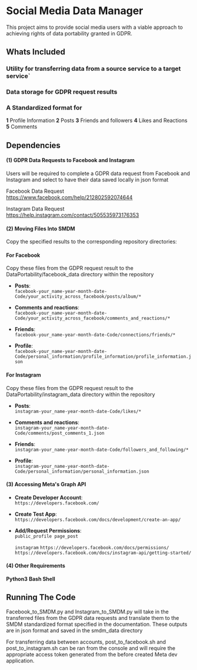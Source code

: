 # Social Media Data Manager  

This project aims to provide social media users with a viable approach to achieving rights of data portability granted in GDPR.

## Whats Included

### Utility for transferring data from a source service to a target service`

### Data storage for GDPR request results

### A Standardized format for 
**1** Profile Information
**2** Posts
**3** Friends and followers
**4** Likes and Reactions
**5** Comments


## Dependencies

#### (1) GDPR Data Requests to Facebook and Instagram
Users will be required to complete a GDPR data request from Facebook and Instagram and select to have their data saved locally in json format

Facebook Data Request
https://www.facebook.com/help/212802592074644

Instagram Data Request
https://help.instagram.com/contact/505535973176353

#### (2) Moving Files Into SMDM

Copy the specified results to the corresponding repository directories:

#### For Facebook
Copy these files from the GDPR request result to the DataPortability/facebook_data directory within the repository 

- **Posts**:  
  `facebook-your_name-year-month-date-Code/your_activity_across_facebook/posts/album/*`

- **Comments and reactions**:  
  `facebook-your_name-year-month-date-Code/your_activity_across_facebook/comments_and_reactions/*`

- **Friends**:  
  `facebook-your_name-year-month-date-Code/connections/friends/*`

- **Profile**:  
  `facebook-your_name-year-month-date-Code/personal_information/profile_information/profile_information.json`

#### For Instagram
Copy these files from the GDPR request result to the DataPortability/instagram_data directory within the repository 

- **Posts**:  
  `instagram-your_name-year-month-date-Code/likes/*`

- **Comments and reactions**:  
  `instagram-your_name-year-month-date-Code/comments/post_comments_1.json`

- **Friends**:  
  `instagram-your_name-year-month-date-Code/followers_and_following/*`

- **Profile**:  
  `instagram-your_name-year-month-date-Code/personal_information/personal_information.json`

#### (3) Accessing Meta's Graph API
- **Create Developer Account**:  
  `https://developers.facebook.com/`

- **Create Test App**:  
  `https://developers.facebook.com/docs/development/create-an-app/`

- **Add/Request Permissions**:  
  `public_profile
   page_post`

  `instagram`
  `https://developers.facebook.com/docs/permissions/`
  `https://developers.facebook.com/docs/instagram-api/getting-started/`

#### (4) Other Requirements
 **Python3**
**Bash Shell**

## Running The Code
Facebook_to_SMDM.py and Instagram_to_SMDM.py will take in the transferred files from the GDPR data requests and translate them to the SMDM standardized format specified in the documentation. These outputs are in json format and saved in the smdm_data directory

For transferring data between accounts, post_to_facebook.sh and post_to_instagram.sh can be ran from the console and will require the appropriate access token generated from the before created Meta dev application. 
